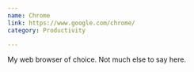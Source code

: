 ```yaml
---
name: Chrome
link: https://www.google.com/chrome/
category: Productivity

---
```


My web browser of choice.  Not much else to say here.